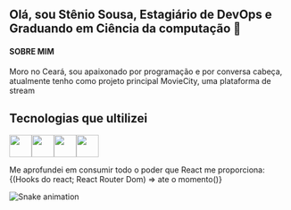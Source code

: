 ## Olá, sou Stênio Sousa, Estagiário de DevOps e Graduando em Ciência da computação 👋

#### SOBRE MIM
Moro no Ceará, sou apaixonado por programação e por conversa cabeça, 
atualmente tenho como projeto principal MovieCity, uma plataforma de stream

## Tecnologias que ultilizei
<img src="https://alonza.com.br/wp-content/uploads/2021/07/react-native.png" width="40" height="40"/><img src="https://www.styled-components.com/atom.png" width="40" height="40"/><img src="https://user-images.githubusercontent.com/8453104/40242014-b95993a8-5abc-11e8-8943-02d06d3266bc.png" width="40" height="40"/><img src="https://miro.medium.com/max/1000/1*Noc7VIpiRX4DOTvMOrY38w.png" width="40" height="40"/>
<p>
  Me aprofundei em consumir todo o poder que React me proporciona:
  {(Hooks do react; React Router Dom) =>  ate o momento()}
</p>



![Snake animation](https://github.com/stenio-fonteles/stenio-fonteles/blob/output/github-contribution-grid-snake.svg)

